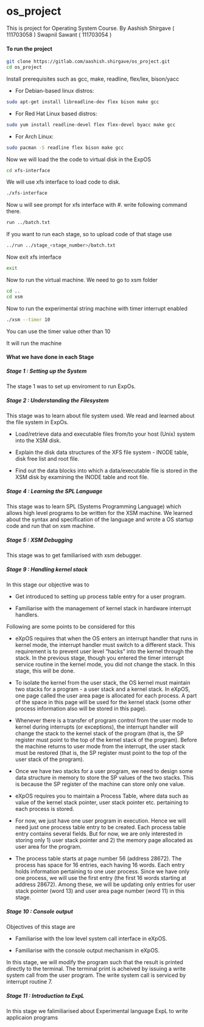 # os_project

This is project for Operating System Course.
By
Aashish Shirgave ( 111703058 )
Swapnil Sawant ( 111703054 )

<h4>To run the project</h4>

```bash
git clone https://gitlab.com/aashish.shirgave/os_project.git
cd os_project
```
Install prerequisites such as gcc, make, readline, flex/lex, bison/yacc


*  For Debian-based linux distros:

```bash
sudo apt-get install libreadline-dev flex bison make gcc
```


*  For Red Hat Linux based distros:

```bash
sudo yum install readline-devel flex flex-devel byacc make gcc
```


*  For Arch Linux:

```bash
sudo pacman -S readline flex bison make gcc
```

<p>Now we will load the the code to virtual disk in the ExpOS </p>

```bash
cd xfs-interface
```

<p>We will use xfs interface to load code to disk.<p>

```bash
./xfs-interface
```

<p>Now u will see prompt for xfs interface with #. write following command there.

```bash
run ../batch.txt
```
<p> If you want to run each stage, so to upload code of that stage use

```bash
../run ../stage_<stage_number>/batch.txt
```
<p>Now exit xfs interface </p>

```bash
exit
```

<p> Now to run the virtual machine. We need to go to xsm folder </p>

```bash
cd ..
cd xsm
```

<p>Now to run the experimental string machine with timer interrupt enabled </p>

```bash
./xsm --timer 10
```
<p>You can use the timer value other than 10</p>
<p>It will run the machine </p>

<h4> What we have done in each Stage </p>

<h5>Stage 1 : Setting up the System </h5>
<p>The stage 1 was to set up enviroment to run ExpOs.</p> 

<h5>Stage 2 : Understanding the Filesystem</h5>
<p>
This stage was to learn about file system used. We read and learned about the file system in ExpOs.

*  Load/retrieve data and executable files from/to your host (Unix) system into the XSM disk.
   
*  Explain the disk data structures of the XFS file system - INODE table, disk free list and root file.
   
*  Find out the data blocks into which a data/executable file is stored in the XSM disk by examining the INODE table and root file.

</p>

<h5>Stage 4 : Learning the SPL Language</h5>
<p>This stage was to learn SPL (Systems Programming Language) which allows high level programs to be written for the XSM machine.
We learned about the syntax and specification of the language and wrote a OS startup code and run that on xsm machine.</p>

<h5>Stage 5 : XSM Debugging</h5>
<p>This stage was to get familiarised with xsm debugger.</p>


<h5>Stage 9 : Handling kernel stack</h5>
<p>
In this stage our objective was to    

*  Get introduced to setting up process table entry for a user program.
   
*  Familiarise with the management of kernel stack in hardware interrupt handlers.

Following are some points to be considered for this


*  eXpOS requires that when the OS enters an interrupt handler that runs in kernel mode, the interrupt handler must switch to a different stack. This requirement is to prevent user level “hacks” into the kernel through the stack. In the previous stage, though you entered the timer interrupt service routine in the kernel mode, you did not change the stack. In this stage, this will be done.

*  To isolate the kernel from the user stack, the OS kernel must maintain two stacks for a program - a user stack and a kernel stack. In eXpOS, one page called the user area page is allocated for each process. A part of the space in this page will be used for the kernel stack (some other process information also will be stored in this page).

*  Whenever there is a transfer of program control from the user mode to kernel during interrupts (or exceptions), the interrupt handler will change the stack to the kernel stack of the program (that is, the SP register must point to the top of the kernel stack of the program). Before the machine returns to user mode from the interrupt, the user stack must be restored (that is, the SP register must point to the top of the user stack of the program).

*  Once we have two stacks for a user program, we need to design some data structure in memory to store the SP values of the two stacks. This is because the SP register of the machine can store only one value.

*  eXpOS requires you to maintain a Process Table, where data such as value of the kernel stack pointer, user stack pointer etc. pertaining to each process is stored.

*  For now, we just have one user program in execution. Hence we will need just one process table entry to be created. Each process table entry contains several fields. But for now, we are only interested in storing only 1) user stack pointer and 2) the memory page allocated as user area for the program.

*  The process table starts at page number 56 (address 28672). The process has space for 16 entries, each having 16 words. Each entry holds information pertaining to one user process. Since we have only one process, we will use the first entry (the first 16 words starting at address 28672). Among these, we will be updating only entries for user stack pointer (word 13) and user area page number (word 11) in this stage. 

</p>

<h5>Stage 10 : Console output</h5>
<p>
Objectives of this stage are
   
*   Familiarise with the low level system call interface in eXpOS.
  
*   Familiarise with the console output mechanism in eXpOS.


In this stage, we will modify the program such that the result is printed directly to the terminal. The terminal print is acheived by issuing a write system call from the user program. The write system call is serviced by interrupt routine 7. 
</p>

<h5>Stage 11 : Introduction to ExpL</h5>
<p>
In this stage we falimiliarised about Experimental language ExpL to write applicaion programs
</p>

